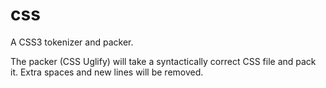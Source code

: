 css
===

A CSS3 tokenizer and packer.

The packer (CSS Uglify) will take a syntactically correct CSS file and pack it.  Extra spaces and new lines
will be removed.



